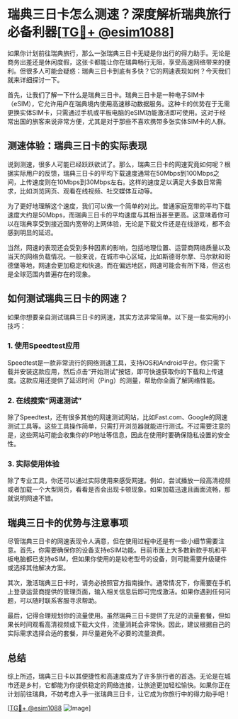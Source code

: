 # 瑞典三日卡怎么测速？深度解析瑞典旅行必备利器[[TG💪+ @esim1088](https://t.me/s/esim1088)]

如果你计划前往瑞典旅行，那么一张瑞典三日卡无疑是你出行的得力助手。无论是商务出差还是休闲度假，这张卡都能让你在瑞典畅行无阻，享受高速网络带来的便利。但很多人可能会疑惑：瑞典三日卡到底有多快？它的网速表现如何？今天我们就来详细探讨一下。

首先，让我们了解一下什么是瑞典三日卡。瑞典三日卡是一种电子SIM卡（eSIM），它允许用户在瑞典境内使用高速移动数据服务。这种卡的优势在于无需更换实体SIM卡，只需通过手机或平板电脑的eSIM功能激活即可使用。这对于经常出国的旅客来说非常方便，尤其是对于那些不喜欢携带多张实体SIM卡的人群。

## 测速体验：瑞典三日卡的实际表现

说到测速，很多人可能已经跃跃欲试了。那么，瑞典三日卡的网速究竟如何呢？根据实际用户的反馈，瑞典三日卡的平均下载速度通常在50Mbps到100Mbps之间，上传速度则在10Mbps到30Mbps左右。这样的速度足以满足大多数日常需求，比如浏览网页、观看在线视频、社交媒体互动等。

为了更好地理解这个速度，我们可以做一个简单的对比。普通家庭宽带的平均下载速度大约是50Mbps，而瑞典三日卡的平均速度与其相当甚至更高。这意味着你可以在瑞典享受到接近国内宽带的上网体验，无论是下载文件还是在线游戏，都不会感到明显的延迟。

当然，网速的表现还会受到多种因素的影响，包括地理位置、运营商网络质量以及当天的网络负载情况。一般来说，在城市中心区域，比如斯德哥尔摩、马尔默和哥德堡等地，网速会更加稳定和快速。而在偏远地区，网速可能会有所下降，但这也是全球范围内普遍存在的现象。

## 如何测试瑞典三日卡的网速？

如果你想要亲自测试瑞典三日卡的网速，其实方法非常简单。以下是一些实用的小技巧：

### 1. 使用Speedtest应用

Speedtest是一款非常流行的网络测速工具，支持iOS和Android平台。你只需下载并安装这款应用，然后点击“开始测试”按钮，即可快速获取你的下载和上传速度。这款应用还提供了延迟时间（Ping）的测量，帮助你全面了解网络性能。

### 2. 在线搜索“网速测试”

除了Speedtest，还有很多其他的网速测试网站，比如Fast.com、Google的网速测试工具等。这些工具操作简单，只需打开浏览器就能进行测试。不过需要注意的是，这些网站可能会收集你的IP地址等信息，因此在使用时要确保隐私设置的安全性。

### 3. 实际使用体验

除了专业工具，你还可以通过实际使用来感受网速。例如，尝试播放一段高清视频或者加载一个大型网页，看看是否会出现卡顿现象。如果加载迅速且画面流畅，那就说明网速不错。

## 瑞典三日卡的优势与注意事项

尽管瑞典三日卡的网速表现令人满意，但在使用过程中还是有一些小细节需要注意。首先，你需要确保你的设备支持eSIM功能。目前市面上大多数新款手机和平板电脑都已支持eSIM，但如果你使用的是较老型号的设备，则可能需要升级硬件或选择其他解决方案。

其次，激活瑞典三日卡时，请务必按照官方指南操作。通常情况下，你需要在手机上登录运营商提供的管理页面，输入相关信息后即可完成激活。如果你遇到任何问题，可以随时联系客服寻求帮助。

最后，记得合理规划你的流量使用。虽然瑞典三日卡提供了充足的流量套餐，但如果长时间观看高清视频或下载大文件，流量消耗会非常快。因此，建议根据自己的实际需求选择合适的套餐，并尽量避免不必要的流量浪费。

## 总结

综上所述，瑞典三日卡以其便捷性和高速度成为了许多旅行者的首选。无论是在城市还是乡村，它都能为你提供稳定的网络连接，让旅途更加轻松愉快。如果你正在计划前往瑞典，不妨考虑入手一张瑞典三日卡，让它成为你旅行中的得力助手吧！

[[TG💪+ @esim1088](https://t.me/s/esim1088) ![Image](https://i.postimg.cc/4NQfJmqS/Snipaste-2025-05-13-00-14-12.png)]